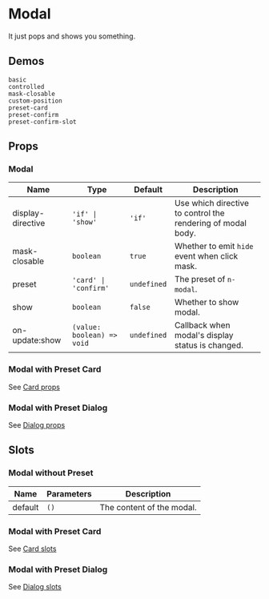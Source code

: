 # Modal

It just pops and shows you something.

## Demos

```demo
basic
controlled
mask-closable
custom-position
preset-card
preset-confirm
preset-confirm-slot
```

## Props

### Modal

| Name | Type | Default | Description |
| --- | --- | --- | --- |
| display-directive | `'if' \| 'show'` | `'if'` | Use which directive to control the rendering of modal body. |
| mask-closable | `boolean` | `true` | Whether to emit `hide` event when click mask. |
| preset | `'card' \| 'confirm'` | `undefined` | The preset of `n-modal`. |
| show | `boolean` | `false` | Whether to show modal. |
| on-update:show | `(value: boolean) => void` | `undefined` | Callback when modal's display status is changed. |

### Modal with Preset Card

See [Card props](card#Props)

### Modal with Preset Dialog

See [Dialog props](dialog#Props)

## Slots

### Modal without Preset

| Name    | Parameters | Description               |
| ------- | ---------- | ------------------------- |
| default | `()`       | The content of the modal. |

### Modal with Preset Card

See [Card slots](card#Slots)

### Modal with Preset Dialog

See [Dialog slots](dialog#Slots)
